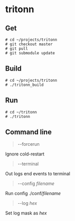 # tritonn

## Get ##
    # cd ~/projects/tritonn
    # git checkout master
    # git pull
    # git submodule update

## Build ##
    # cd ~/projects/tritonn
    # ./tritonn_build

## Run ##
    # cd ~/tritonn
    # ./tritonn

## Command line ##
>--forcerun

Ignore cold-restart

>--terminal

Out logs end events to terminal

>--config *filename*

Run config ./conf/*filename*

>--log *hex*

Set log mask as *hex*
